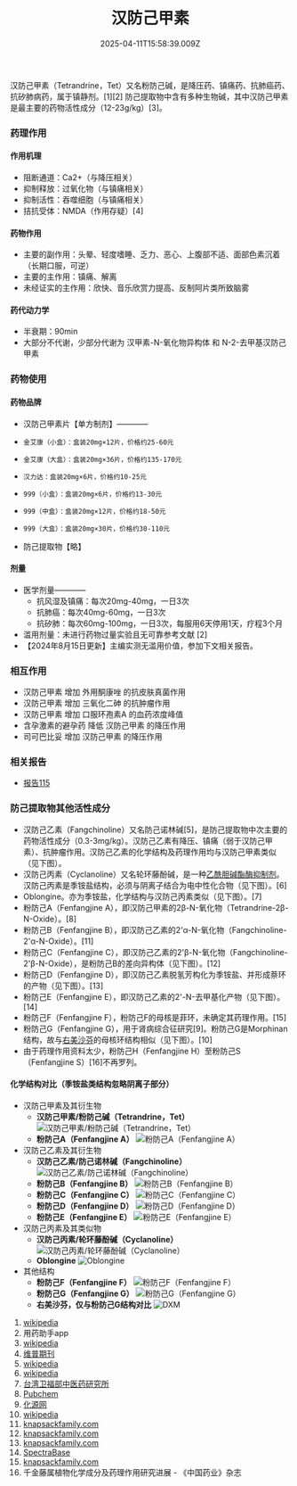 ﻿---
title: 汉防己甲素
description: 
published: true
date: 2025-04-11T15:58:39.009Z
tags: 
editor: markdown
dateCreated: 2025-04-12T10:05:12.112Z
---

汉防己甲素（Tetrandrine，Tet）又名粉防己碱，是降压药、镇痛药、抗肺癌药、抗矽肺病药，属于镇静剂。[1][2]
防己提取物中含有多种生物碱，其中汉防己甲素是最主要的药物活性成分（12-23g/kg）[3]。
### 药理作用
#### 作用机理
- 阻断通道：Ca2+（与降压相关）
- 抑制释放：过氧化物（与镇痛相关）
- 抑制活性：吞噬细胞（与镇痛相关）
- 拮抗受体：NMDA（作用存疑）[4]
#### 药物作用
- 主要的副作用：头晕、轻度嗜睡、乏力、恶心、上腹部不适、面部色素沉着（长期口服，可逆）
- 主要的主作用：镇痛、解离
- 未经证实的主作用：欣快、音乐欣赏力提高、反制阿片类所致脑雾
#### 药代动力学
- 半衰期：90min
- 大部分不代谢，少部分代谢为 汉甲素-N-氧化物异构体 和 N-2-去甲基汉防己甲素
### 药物使用
#### 药物品牌
- 汉防己甲素片【单方制剂】————
-     金艾康（小盒）：盒装20mg×12片，价格约25-60元
-     金艾康（大盒）：盒装20mg×36片，价格约135-170元
-     汉力达：盒装20mg×6片，价格约10-25元
-     999（小盒）：盒装20mg×6片，价格约13-30元
-     999（中盒）：盒装20mg×12片，价格约18-50元
-     999（大盒）：盒装20mg×30片，价格约30-110元
- 防己提取物【略】
#### 剂量
- 医学剂量————
  - 抗风湿及镇痛：每次20mg-40mg，一日3次
  - 抗肺癌：每次40mg-60mg，一日3次
  - 抗矽肺：每次60mg-100mg，一日3次，每服用6天停用1天，疗程3个月
- 滥用剂量：未进行药物过量实验且无可靠参考文献 [2]
- 【2024年8月15日更新】主编实测无滥用价值，参加下文相关报告。
### 相互作用
- 汉防己甲素 增加 外用酮康唑 的抗皮肤真菌作用
- 汉防己甲素 增加 三氧化二砷 的抗肿瘤作用
- 汉防己甲素 增加 口服环孢素A 的血药浓度峰值
- 含孕激素的避孕药 降低 汉防己甲素 的降压作用
- 司可巴比妥 增加 汉防己甲素 的降压作用
### 相关报告
- [报告115](https://overspeed-wiki.github.io/report/RP115/)
### 防己提取物其他活性成分
- 汉防己乙素（Fangchinoline）又名防己诺林碱[5]，是防己提取物中次主要的药物活性成分（0.3-3mg/kg）。汉防己乙素有降压、镇痛（弱于汉防己甲素）、抗肿瘤作用。汉防己乙素的化学结构及药理作用均与汉防己甲素类似（见下图）。
- 汉防己丙素（Cyclanoline）又名轮环藤酚碱，是一种[乙酰胆碱酯酶抑制剂](https://overspeed-wiki.github.io/ChEI/)。汉防己丙素是季铵盐结构，必须与阴离子结合为电中性化合物（见下图）。[6]
- Oblongine。亦为季铵盐，化学结构与汉防己丙素类似（见下图）。[7]
- 粉防己A（Fenfangjine A），即汉防己甲素的2β-N-氧化物（Tetrandrine-2β-N-Oxide）。[8]
- 粉防己B（Fenfangjine B），即汉防己乙素的2'α-N-氧化物（Fangchinoline-2'α-N-Oxide）。[11]
- 粉防己C（Fenfangjine C），即汉防己乙素的2'β-N-氧化物（Fangchinoline-2'β-N-Oxide），是粉防己B的差向异构体（见下图）。[12]
- 粉防己D（Fenfangjine D），即汉防己乙素脱氢芳构化为季铵盐、并形成萘环的产物（见下图）。[13]
- 粉防己E（Fenfangjine E），即汉防己乙素的2'-N-去甲基化产物（见下图）。[14]
- 粉防己F（Fenfangjine F），粉防己F的母核是菲环，未确定其药理作用。[15]
- 粉防己G（Fenfangjine G），用于肾病综合征研究[9]。粉防己G是Morphinan结构，故与[右美沙芬](https://overspeed-wiki.github.io/DXM/)的母核环结构相似（见下图）。[10]
- 由于药理作用资料太少，粉防己H（Fenfangjine H）至粉防己S（Fenfangjine S）[16]不再罗列。
#### 化学结构对比（季铵盐类结构忽略阴离子部分）
- 汉防己甲素及其衍生物
  - **汉防己甲素/粉防己碱（Tetrandrine，Tet）** ![汉防己甲素/粉防己碱（Tetrandrine，Tet）](./imgs/汉防己甲素.png)
  - **粉防己A（Fenfangjine A）** ![粉防己A（Fenfangjine A）](./imgs/粉防己A.png)
- 汉防己乙素及其衍生物
  - **汉防己乙素/防己诺林碱（Fangchinoline）** ![汉防己乙素/防己诺林碱（Fangchinoline）](./imgs/汉防己乙素.png)
  - **粉防己B（Fenfangjine B）** ![粉防己B（Fenfangjine B）](./imgs/粉防己B.png)
  - **粉防己C（Fenfangjine C）** ![粉防己C（Fenfangjine C）](./imgs/粉防己C.png)
  - **粉防己D（Fenfangjine D）** ![粉防己D（Fenfangjine D）](./imgs/粉防己D.png)
  - **粉防己E（Fenfangjine E）** ![粉防己E（Fenfangjine E）](./imgs/粉防己E.png)
- 汉防己丙素及其类似物
  - **汉防己丙素/轮环藤酚碱（Cyclanoline）** ![汉防己丙素/轮环藤酚碱（Cyclanoline）](./imgs/汉防己丙素.png)
  - **Oblongine** ![Oblongine](./imgs/Oblongine.png)
- 其他结构
  - **粉防己F（Fenfangjine F）** ![粉防己F（Fenfangjine F）](./imgs/粉防己F.png)
  - **粉防己G（Fenfangjine G）** ![粉防己G（Fenfangjine G）](./imgs/粉防己G.png)
  - **右美沙芬，仅与粉防己G结构对比** ![DXM](./imgs/右美沙芬结构.png)

1.	[wikipedia](https://en.wikipedia.org/wiki/Tetrandrine)
2.	用药助手app
3.	[wikipedia](https://en.wikipedia.org/wiki/Stephania_tetrandra#Chemistry)
4.	[维普期刊](https://qikan.cqvip.com/Qikan/Article/Detail?id=28695863&from=Qikan_Article_Detail)
5.	[wikipedia](https://en.wikipedia.org/wiki/Fangchinoline)
6.	[wikipedia](https://en.wikipedia.org/wiki/Cyclanoline)
7.	[台湾卫福部中医药研究所](https://www.nricm.edu.tw/var/file/0/1000/attach/52/pta_2620_7374495_53927.pdf)
8.	[Pubchem](https://pubchem.ncbi.nlm.nih.gov/compound/5317331)
9.	[化源网](https://www.chemsrc.com/cas/205533-81-9_1550303.html)
10.	[wikipedia](https://en.wikipedia.org/wiki/List_of_opioids#Morphinans)
11.	[knapsackfamily.com](http://www.knapsackfamily.com/knapsack_core/information.php?word=C00025874)
12.	[knapsackfamily.com](http://www.knapsackfamily.com/knapsack_core/information.php?word=C00027360)
13.	[knapsackfamily.com](http://www.knapsackfamily.com/knapsack_core/information.php?word=C00025875)
14.	[SpectraBase](https://spectrabase.com/compound/7gfp8aSbUDQ)
15.	[knapsackfamily.com](http://www.knapsackfamily.com/knapsack_core/information.php?word=C00027361)
16.	千金藤属植物化学成分及药理作用研究进展 - 《中国药业》杂志

